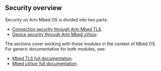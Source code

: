 ## Security overview

Security on Arm Mbed OS is divided into two parts:

- [Connection security through Arm Mbed TLS](/docs/v5.7/reference/tls.html).
- [Device security through Arm Mbed uVisor](/docs/v5.7/reference/uvisor.html).

The sections cover working with these modules in the context of Mbed OS. For generic documentation for both modules, see:

- [Mbed TLS full documentation](https://tls.mbed.org/).
- [Mbed uVisor full documentation](https://docs.mbed.com/docs/uvisor-and-uvisor-lib-documentation/en/latest/).
